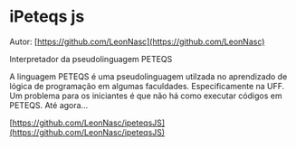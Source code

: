 # iPeteqs js

Autor: [https://github.com/LeonNasc](https://github.com/LeonNasc)

Interpretador da pseudolinguagem PETEQS

A linguagem PETEQS é uma pseudolinguagem utilzada no aprendizado de lógica de programação em algumas faculdades. Especificamente na UFF. Um problema para os iniciantes é que não há como executar códigos em PETEQS. Até agora...

[https://github.com/LeonNasc/ipeteqsJS](https://github.com/LeonNasc/ipeteqsJS)
